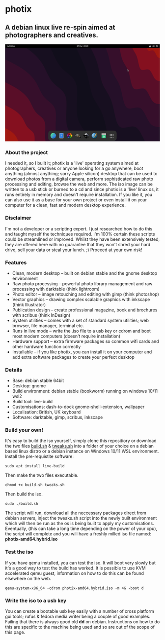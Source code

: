 # photix

## A debian linux live re-spin aimed at photographers and creatives.
![photix-live-linux-desktop-screenshot](https://github.com/pagepusher/photix/blob/main/photix-desktop.png)
### About the project
I needed it, so I built it; photix is a 'live' operating system aimed at photographers, creatives or anyone looking for a go anywhere, boot anything (almost anything; sorry Apple silicon) desktop that can be used to download photos from a digital camera, perform sophisticated raw photo processing and editing, browse the web and more. The iso image can be written to a usb stick or burned to a cd and since photix is a 'live' linux os, it runs entirely in memory and doesn't require installation. If you like it, you can also use it as a base for your own project or even install it on your computer for a clean, fast and modern desktop experience.

### Disclaimer
I'm not a developer or a scripting expert. I just researched how to do this and taught myself the techniques required. I'm 100% certain these scripts could be streamlined or improved. Whilst they have been extensively tested, they are offered here with no guarantee that they won't shred your hard drive, sell your data or steal your lunch. ;) Proceed at your own risk! 

### Features
- Clean, modern desktop – built on debian stable and the gnome desktop environment
- Raw photo processing – powerful photo library management and raw processing with darktable (think lightroom)
- Photo editor – image retouching and editing with gimp (think photoshop)
- Vector graphics – drawing complex scalable graphics with inkscape (think Illustrator)
- Publication design – create professional magazine, book and brochures with scribus (think InDesign) 
- System utilities – comes with a set of standard system utilities; web browser, file manager, terminal etc.
- Runs in live mode – write the .iso file to a usb key or cdrom and boot most modern computers (doesn't require installation)
- Hardware support – extra firmware packages so common wifi cards and other hardware function correctly
- Installable – if you like photix, you can install it on your computer and add extra software packages to create your perfect desktop

### Details
- Base: debian stable 64bit
- Desktop: gnome
- Build environment: debian stable (bookworm) running on windows 10/11 wsl2
- Build tool: live-build
- Customisations: dash-to-dock gnome-shell-extension, wallpaper
- Localisation: British, UK keyboard
- Software: darktable, gimp, scribus, inkscape

### Build your own!
It's easy to build the iso yourself, simply clone this repositiory or download the two files [build.sh](https://github.com/pagepusher/photix/blob/main/build.sh) & [tweaks.sh](https://github.com/pagepusher/photix/blob/main/tweaks.sh) into a folder of your choice on a debian based linux distro or a debian instance on Windows 10/11 WSL environment. Install the pre-requistite software:
```
sudo apt install live-build
```
Then make the two files executable.
```
chmod +x build.sh tweaks.sh
```
Then build the iso.
```
sudo ./build.sh
```
The script will run, download all the neccessary packages direct from debian servers, inject the tweaks.sh script into the newly built environment which will then be run as the os is being built to apply my customisations. Eventually, (this can take a long time depending on the power of your cpu), the script will complete and you will have a freshly milled iso file named: **photix-amd64.hybrid.iso**

### Test the iso
If you have qemu installed, you can test the iso. It will boot very slowly but it's a good way to test the build has worked. It is possible to use KVM accelerated qemu guest, information on how to do this can be found elsewhere on the web.
```
qemu-system-x86_64 -cdrom photix-amd64.hybrid.iso -m 4G -boot d
```

### Write the iso to a usb key
You can create a bootable usb key easily with a number of cross platform gui tools; rufus & fedora media writer being a couple of good examples. Failing that there is always good old **dd** on debian. Instructions on how to do this are specific to the machine being used and so are out of the scope of this page.
